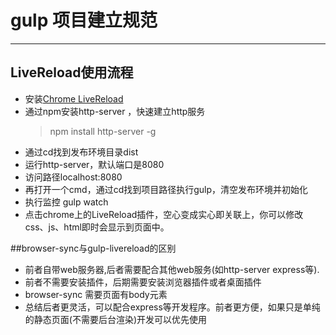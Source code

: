 # gulp 项目建立规范
***

## LiveReload使用流程

* 安装[Chrome LiveReload](https://chrome.google.com/webstore/detail/livereload/jnihajbhpnppcggbcgedagnkighmdlei)
* 通过npm安装http-server ，快速建立http服务 
  > npm install http-server -g
* 通过cd找到发布环境目录dist
* 运行http-server，默认端口是8080
* 访问路径localhost:8080
* 再打开一个cmd，通过cd找到项目路径执行gulp，清空发布环境并初始化
* 执行监控 gulp watch
* 点击chrome上的LiveReload插件，空心变成实心即关联上，你可以修改css、js、html即时会显示到页面中。


##browser-sync与gulp-livereload的区别
* 前者自带web服务器,后者需要配合其他web服务(如http-server express等).
* 前者不需要安装插件，后期需要安装浏览器插件或者桌面插件
* browser-sync 需要页面有body元素
* 总结后者更灵活，可以配合express等开发程序。前者更方便，如果只是单纯的静态页面(不需要后台渲染)开发可以优先使用